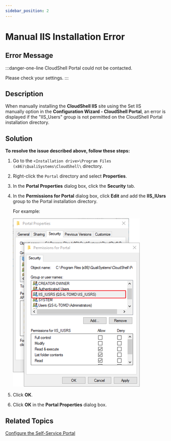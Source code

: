 ```yaml
---
sidebar_position: 2
---
```


# Manual IIS Installation Error

## Error Message

:::danger-one-line
CloudShell Portal could not be contacted.

Please check your settings.
:::

## Description

When manually installing the **CloudShell IIS** site using the Set IIS manually option in the **Configuration Wizard - CloudShell Portal**, an error is displayed if the "IIS\_Users" group is not permitted on the CloudShell Portal installation directory.

## Solution

**To resolve the issue described above, follow these steps:**

1. Go to the `<Installation drive>\Program Files (x86)\QualiSystems\CloudShell\` directory.
2. Right-click the `Portal` directory and select **Properties**.
3. In the **Portal Properties** dialog box, click the **Security** tab.
    
4. In the **Permissions for Portal** dialog box, click **Edit** and add the **IIS\_IUsrs** group to the Portal installation directory.
    
    For example:
    
    ![](/Images/Troubleshoot/WebConfigPermissions.png)
    
5. Click **OK**.
6. Click **OK** in the **Portal Properties** dialog box.

## Related Topics

[Configure the Self-Service Portal](../../install-configure/cloudshell-suite/configure-products/configure-portal/index.md)
